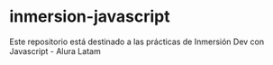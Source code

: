 # inmersion-javascript
Este repositorio está destinado a las prácticas de Inmersión Dev con Javascript - Alura Latam
